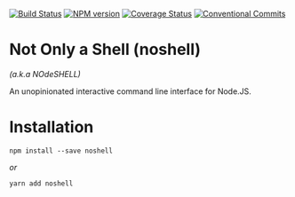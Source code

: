 [![Build Status](https://travis-ci.org/princjef/noshell.svg?branch=master)](https://travis-ci.org/princjef/noshell)
[![NPM version](https://img.shields.io/npm/v/noshell.svg)](https://www.npmjs.com/package/noshell)
[![Coverage Status](https://img.shields.io/codecov/c/github/princjef/noshell/master.svg)](https://codecov.io/gh/princjef/noshell)
[![Conventional Commits](https://img.shields.io/badge/Conventional%20Commits-1.0.0-yellow.svg)](https://conventionalcommits.org)

# Not Only a Shell (noshell)

*(a.k.a NOdeSHELL)*

An unopinionated interactive command line interface for Node.JS.

# Installation

```
npm install --save noshell
```

*or*

```
yarn add noshell
```
